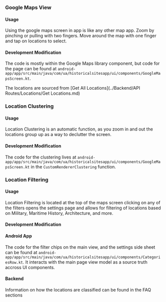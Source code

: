 ### Google Maps View

#### Usage

Using the google maps screen in app is like any other map app. Zoom by pinching
or pulling with two fingers. Move around the map with one finger and tap on
locations to select.

#### Development Modification

The code is mostly within the Google Maps library component, but code for the page can be found at `android-app/app/src/main/java/com/ua/historicalsitesapp/ui/components/GoogleMapsScreen.kt`.

The locations are sourced from [Get All Locations](../Backend/API Routes/Locations/Get Locations.md)

### Location Clustering

#### Usage

Location Clustering is an automatic function, as you zoom in and out the
locations group up as a way to declutter the screen.


#### Development Modification

The code for the clustering lives at `android-app/app/src/main/java/com/ua/historicalsitesapp/ui/components/GoogleMapsScreen.kt` in the `CustomRendererClustering` function.

### Location Filtering

#### Usage

Location Filtering is located at the top of the maps screen clicking on any of
the filters opens the settings page and allows for filtering of locations based
on Military, Maritime History, Architecture, and more.

#### Development Modification

#### Android App

The code for the filter chips on the main view, and the settings side sheet can
be found at
`android-app/app/src/main/java/com/ua/historicalsitesapp/ui/components/CategoriesRow.kt`.
It interacts with the main page view model as a source truth accross UI
components.

#### Backend

Information on how the locations are classified can be found in the FAQ sections
